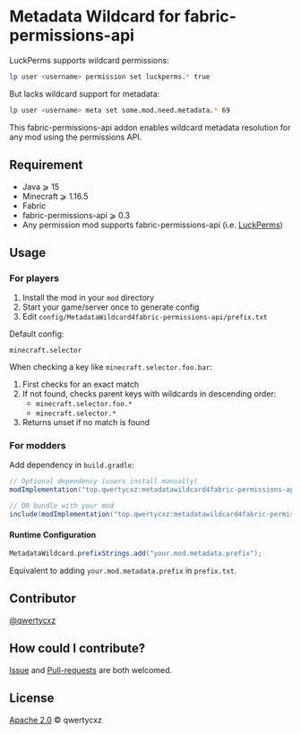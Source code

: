 # Metadata Wildcard for fabric-permissions-api

LuckPerms supports wildcard permissions:

```sh
lp user <username> permission set luckperms.* true
```

But lacks wildcard support for metadata:

```sh
lp user <username> meta set some.mod.need.metadata.* 69
```

This fabric-permissions-api addon enables wildcard metadata resolution for any mod using the permissions API.

## Requirement

* Java ⩾ 15
* Minecraft ⩾ 1.16.5
* Fabric
* fabric-permissions-api ⩾ 0.3
* Any permission mod supports fabric-permissions-api (i.e. [LuckPerms](https://github.com/lucko/LuckPerms 'GitHub'))

## Usage

### For players

1. Install the mod in your `mod` directory
2. Start your game/server once to generate config
3. Edit `config/MetadataWildcard4fabric-permissions-api/prefix.txt`

Default config:

```
minecraft.selector
```

When checking a key like `minecraft.selector.foo.bar`:
1. First checks for an exact match
2. If not found, checks parent keys with wildcards in descending order:
	* `minecraft.selector.foo.*`
	* `minecraft.selector.*`
3. Returns unset if no match is found

### For modders

Add dependency in `build.gradle`:

```groovy
// Optional dependency (users install manually)
modImplementation("top.qwertycxz:metadatawildcard4fabric-permissions-api:0.0.1")

// OR bundle with your mod
include(modImplementation("top.qwertycxz:metadatawildcard4fabric-permissions-api:0.0.1"))
```

#### Runtime Configuration

```java
MetadataWildcard.prefixStrings.add("your.mod.metadata.prefix");
```

Equivalent to adding `your.mod.metadata.prefix` in `prefix.txt`.

## Contributor

[@qwertycxz](https://github.com/qwertycxz)

## How could I contribute?

[Issue](https://github.com/qwertycxz/MetadataWildcard4fabric-permissions-api/issues/new) and [Pull-requests](https://github.com/qwertycxz/MetadataWildcard4fabric-permissions-api/compare) are both welcomed.

## License

[Apache 2.0](LICENSE) © qwertycxz
